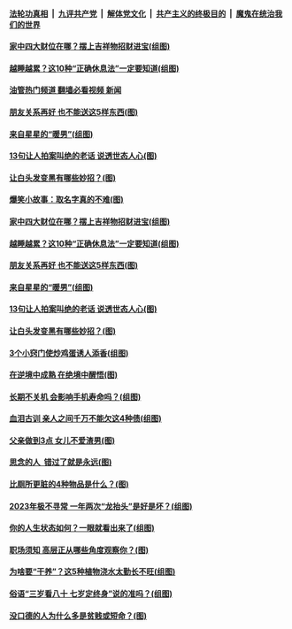 ####  [法轮功真相](../../../../basic/blob/master/README.md?t=02242012) &nbsp;|&nbsp; [九评共产党](../../../../9ping.md/blob/master/README.md?t=02242012) &nbsp;|&nbsp; [解体党文化](../../../../jtdwh.md/blob/master/README.md?t=02242012)  &nbsp;|&nbsp; [共产主义的终极目的](../../../../gczydzjmd.md/blob/master/README.md?t=02242012) &nbsp;|&nbsp; [魔鬼在统治我们的世界](../../../../mgztzwmdsj.md/blob/master/README.md?t=02242012) 

#### [家中四大财位在哪？摆上吉祥物招财进宝(组图)](../pages/p8/1029675.md?t=02242012) 

#### [越睡越累？这10种“正确休息法”一定要知道(组图)](../pages/p8/1029616.md?t=02242012) 

#### [油管热门频道 翻墙必看视频 新闻](http://129.146.143.75:81/youtube.html?02242012)

#### [朋友关系再好 也不能送这5样东西(图)](../pages/p8/1029452.md?t=02242012) 

#### [来自星星的“暖男”(组图)](../pages/p8/1029496.md?t=02242012) 

#### [13句让人拍案叫绝的老话 说透世态人心(图)](../pages/p8/1029603.md?t=02242012) 

#### [让白头发变黑有哪些妙招？(图)](../pages/p8/1029269.md?t=02242012) 

#### [爆笑小故事：取名字真的不难(图)](../pages/p8/1029641.md?t=02242012) 

#### [家中四大财位在哪？摆上吉祥物招财进宝(组图)](../pages/p8/1029675.md?t=02242012) 

#### [越睡越累？这10种“正确休息法”一定要知道(组图)](../pages/p8/1029616.md?t=02242012) 

#### [朋友关系再好 也不能送这5样东西(图)](../pages/p8/1029452.md?t=02242012) 

#### [来自星星的“暖男”(组图)](../pages/p8/1029496.md?t=02242012) 

#### [13句让人拍案叫绝的老话 说透世态人心(图)](../pages/p8/1029603.md?t=02242012) 

#### [让白头发变黑有哪些妙招？(图)](../pages/p8/1029269.md?t=02242012) 

#### [3个小窍门使炒鸡蛋诱人添香(组图)](../pages/p8/1029374.md?t=02242012) 

#### [在逆境中成熟 在绝境中醒悟(图)](../pages/p8/1029547.md?t=02242012) 

#### [长期不关机 会影响手机寿命吗？(组图)](../pages/p8/1029087.md?t=02242012) 

#### [血泪古训 亲人之间千万不能欠这4种债(组图)](../pages/p8/1029460.md?t=02242012) 

#### [父亲做到3点 女儿不爱渣男(图)](../pages/p8/1028529.md?t=02242012) 

#### [思念的人 &nbsp;错过了就是永远(图)](../pages/p8/1029381.md?t=02242012) 

#### [比厕所更脏的4种物品是什么？(图)](../pages/p8/1029268.md?t=02242012) 

#### [2023年极不寻常 一年两次“龙抬头”是好是坏？(组图)](../pages/p8/1029444.md?t=02242012) 

#### [你的人生状态如何？一眼就看出来了(组图)](../pages/p8/1029368.md?t=02242012) 

#### [职场须知 高层正从哪些角度观察你？(图)](../pages/p8/1029377.md?t=02242012) 

#### [为啥要“干养”？这5种植物浇水太勤长不旺(组图)](../pages/p8/1029288.md?t=02242012) 

#### [俗语“三岁看八十 七岁定终身”说的准吗？(组图)](../pages/p8/1029325.md?t=02242012) 

#### [没口德的人为什么多是贫贱或短命？(图)](../pages/p8/1029265.md?t=02242012) 

<img src='http://gfw-breaker.win/goodnews/indexes/p8.md' width='0px' height='0px'/>
